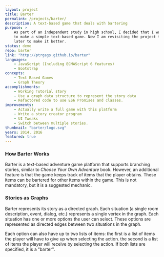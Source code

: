 ```yaml
---
layout: project
title: Barter
permalink: /projects/barter/
description: A text-based game that deals with bartering
purpose: >
    As part of an independent study in high school, I decided that I wanted
    to make a simple text-based game. Now I am revisiting the project two years
    later to make it better.
status: demo
repo: barter
link: "http://ptrgags.github.io/barter"
languages:
    - JavaScript (Including ECMAScript 6 features)
    - Bootstrap
concepts:
    - Text Based Games
    - Graph Theory
accomplishments:
    - Working Tutorial story
    - Use a graph data structure to represent the story data
    - Refactored code to use ES6 Promises and classes.
improvements:
    - Actually write a full game with this platform
    - Write a story creator program
    - UI Tweaks
    - Switch between multiple stories.
thumbnail: "barter/logo.svg"
years: 2014, 2016
featured: true
---
```


### How Barter Works

Barter is a text-based adventure game platform that supports branching stories,
similar to *Choose Your Own Adventure* book. However, an additional feature is
that the game keeps track of items that the player obtains. These items can
be bartered for other items within the game. This is not mandatory, but it is
a suggested mechanic.

### Stories as Graphs

Barter represents its story as a directed graph. Each situation (a single
room description, event, dialog, etc.) represents a single vertex in the graph.
Each situation has one or more options the user can select. These options are
represented as directed edges between two situations in the graph.

Each option can also have up to two lists of items: the first is a list of items
the player will have to give up when selecting the action. the second is a list
of items the player will receive by selecting the action. If both lists are
specified, it is a "barter".
